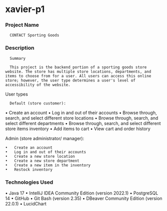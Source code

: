 # xavier-p1

### Project Name

      CONTACT Sporting Goods

### Description

      Summary

      This project is the backend portion of a sporting goods store website. The store has multiple store locations, departments, and items to choose from for a user. All users can access this online store; however, the user type determines a user's level of accessibility of the website.

User types

      Default (store customer):
  
•	Create an account
•	Log in and out of their accounts
•	Browse through, search, and select different store locations
•	Browse through, search, and select different departments
•	Browse through, search, and select different store items inventory
•	Add items to cart
•	View cart and order history

    
  Admin (store administrator/ manager):
  
    •	Create an account
    •	Log in and out of their accounts
    •	Create a new store location
    •	Create a new store department
    •	Create a new item in the inventory
    •	Restock inventory
    
### Technologies Used

  • Java 17
  • IntelliJ IDEA Community Edition (version 2022.1)
  • PostgreSQL 14
  • GitHub
  • Git Bash (version 2.35)
  • DBeaver Community Edition (version 22.0.1)
  • LucidChart
